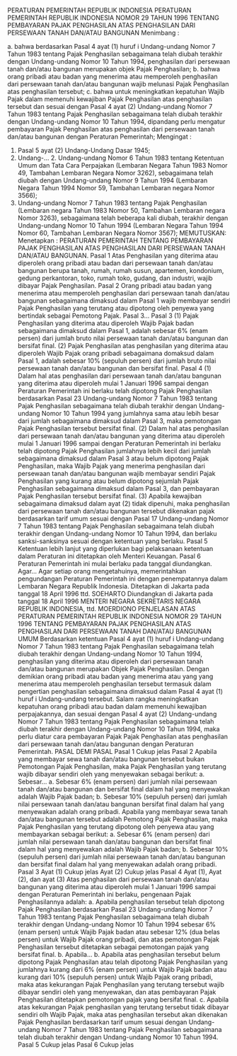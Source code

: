  PERATURAN PEMERINTAH REPUBLIK INDONESIA PERATURAN PEMERINTAH REPUBLIK INDONESIA NOMOR 29 TAHUN 1996 TENTANG PEMBAYARAN PAJAK PENGHASILAN ATAS PENGHASILAN DARI PERSEWAAN TANAH DAN/ATAU BANGUNAN
Menimbang :

a. bahwa berdasarkan Pasal 4 ayat (1) huruf i Undang-undang Nomor 7 Tahun 1983 tentang Pajak Penghasilan sebagaimana telah diubah terakhir dengan Undang-undang Nomor 10 Tahun 1994, penghasilan dari persewaan tanah dan/atau bangunan merupakan objek Pajak Penghasilan;
b. bahwa orang pribadi atau badan yang menerima atau memperoleh penghasilan dari persewaan tanah dan/atau bangunan wajib melunasi Pajak Penghasilan atas penghasilan tersebut;
c. bahwa untuk meningkatkan kepatuhan Wajib Pajak dalam memenuhi kewajiban Pajak Penghasilan atas penghasilan tersebut dan sesuai dengan Pasal 4 ayat (2) Undang-undang Nomor 7 Tahun 1983 tentang Pajak Penghasilan sebagaimana telah diubah terakhir dengan Undang-undang Nomor 10 Tahun 1994, dipandang perlu mengatur pembayaran Pajak Penghasilan atas penghasilan dari persewaan tanah dan/atau bangunan dengan Peraturan Pemerintah;
Mengingat :

1. Pasal 5 ayat (2) Undang-Undang Dasar 1945;
2. Undang-… 2. Undang-undang Nomor 6 Tahun 1983 tentang Ketentuan Umum dan Tata Cara Perpajakan (Lembaran Negara Tahun 1983 Nomor 49, Tambahan Lembaran Negara Nomor 3262), sebagaimana telah diubah dengan Undang-undang Nomor 9 Tahun 1994 (Lembaran Negara Tahun 1994 Nomor 59, Tambahan Lembaran negara Nomor 3566);
3. Undang-undang Nomor 7 Tahun 1983 tentang Pajak Penghasilan (Lembaran negara Tahun 1983 Nomor 50, Tambahan Lembaran negara Nomor 3263), sebagaimana telah beberapa kali diubah, terakhir dengan Undang-undang Nomor 10 Tahun 1994 (Lembaran Negara Tahun 1994 Nomor 60, Tambahan Lembaran Negara Nomor 3567);
MEMUTUSKAN:
 Menetapkan : PERATURAN PEMERINTAH TENTANG PEMBAYARAN PAJAK PENGHASILAN ATAS PENGHASILAN DARI PERSEWAAN TANAH DAN/ATAU BANGUNAN.
Pasal 1
Atas Penghasilan yang diterima atau diperoleh orang pribadi atau badan dari persewaan tanah dan/atau bangunan berupa tanah, rumah, rumah susun, apartemen, kondonium, gedung perkantoran, toko, rumah toko, gudang, dan industri, wajib dibayar Pajak Penghasilan.
Pasal 2
Orang pribadi atau badan yang menerima atau memperoleh penghasilan dari persewaan tanah dan/atau bangunan sebagaimana dimaksud dalam Pasal 1 wajib membayar sendiri Pajak Penghasilan yang terutang atau dipotong oleh penyewa yang bertindak sebagai Pemotong Pajak. Pasal 3…
Pasal 3
(1) Pajak Penghasilan yang diterima atau diperoleh Wajib Pajak badan sebagaimana dimaksud dalam Pasal 1, adalah sebesar 6% (enam persen) dari jumlah bruto nilai persewaan tanah dan/atau bangunan dan bersifat final.
(2) Pajak Penghasilan atas penghasilan yang diterima atau diperoleh Wajib Pajak orang pribadi sebagaimana domaksud dalam Pasal 1, adalah sebesar 10% (sepuluh persen) dari jumlah bruto nilai persewaan tanah dan/atau bangunan dan bersifat final.
Pasal 4
(1) Dalam hal atas penghasilan dari persewaan tanah dan/atau bangunan yang diterima atau diperoleh mulai 1 Januari 1996 sampai dengan Peraturan Pemerintah ini berlaku telah dipotong Pajak Penghasilan berdasarkan Pasal 23 Undang-undang Nomor 7 Tahun 1983 tentang Pajak Penghasilan sebagaimana telah diubah terakhir dengan Undang-undang Nomor 10 Tahun 1994 yang jumlahnya sama atau lebih besar dari jumlah sebagaimana dimaksud dalam Pasal 3, maka pemotongan Pajak Penghasilan tersebut bersifat final.
(2) Dalam hal atas penghasilan dari persewaan tanah dan/atau bangunan yang diterima atau diperoleh mulai 1 Januari 1996 sampai dengan Peraturan Pemerintah ini berlaku telah dipotong Pajak Penghasilan jumlahnya lebih kecil dari jumlah sebagaimana dimaksud dalam Pasal 3 atau belum dipotong Pajak Penghasilan, maka Wajib Pajak yang menerima penghasilan dari persewaan tanah dan/atau bangunan wajib membayar sendiri Pajak Penghasilan yang kurang atau belum dipotong sejumlah Pajak Penghasilan sebagaimana dimaksud dalam Pasal 3, dan pembayaran Pajak Penghasilan tersebut bersifat final.
(3) Apabila kewajiban sebagaimana dimaksud dalam ayat (2) tidak dipenuhi, maka penghasilan dari persewaan tanah dan/atau bangunan tersebut dikenakan pajak berdasarkan tarif umum sesuai dengan Pasal 17 Undang-undang Nomor 7 Tahun 1983 tentang Pajak Penghasilan sebagaimana telah diubah terakhir dengan Undang-undang Nomor 10 Tahun 1994, dan berlaku sanksi-sanksinya sesuai dengan ketentuan yang berlaku.
Pasal 5
Ketentuan lebih lanjut yang diperlukan bagi pelaksanaan ketentuan dalam Peraturan ini ditetapkan oleh Menteri Keuangan.
Pasal 6
Peraturan Pemerintah ini mulai berlaku pada tanggal diundangkan. Agar…
Agar setiap orang mengetahuinya, memerintahkan pengundangan Peraturan Pemerintah ini dengan penempatannya dalam Lembaran Negara Republik Indonesia. Ditetapkan di Jakarta pada tanggal 18 April 1996 ttd. SOEHARTO Diundangkan di Jakarta pada tanggal 18 April 1996 MENTERI NEGARA SEKRETARIS NEGARA REPUBLIK INDONESIA, ttd. MOERDIONO PENJELASAN ATAS PERATURAN PEMERINTAH REPUBLIK INDONESIA NOMOR 29 TAHUN 1996 TENTANG PEMBAYARAN PAJAK PENGHASILAN ATAS PENGHASILAN DARI PERSEWAAN TANAH DAN/ATAU BANGUNAN UMUM Berdasarkan ketentuan Pasal 4 ayat (1) huruf i Undang-undang Nomor 7 Tahun 1983 tentang Pajak Penghasilan sebagaimana telah diubah terakhir dengan Undang-undang Nomor 10 Tahun 1994, penghasilan yang diterima atau diperoleh dari persewaan tanah dan/atau bangunan merupakan Objek Pajak Penghasilan. Dengan demikian orang pribadi atau badan yang menerima atau yang yang menerima atau memperoleh penghasilan tersebut termasuk dalam pengertian penghasilan sebagaimana dimaksud dalam Pasal 4 ayat (1) huruf i Undang-undang tersebut. Salam rangka meningkatkan kepatuhan orang pribadi atau badan dalam memenuhi kewajiban perpajakannya, dan sesuai dengan Pasal 4 ayat (2) Undang-undang Nomor 7 Tahun 1983 tentang Pajak Penghasilan sebagaimana telah diubah terakhir dengan Undang-undang Nomor 10 Tahun 1994, maka perlu diatur cara pembayaran Pajak Pajak Penghasilan atas penghasilan dari persewaan tanah dan/atau bangunan dengan Peraturan Pemerintah. PASAL DEMI PASAL
Pasal 1
Cukup jelas
Pasal 2
Apabila yang membayar sewa tanah dan/atau bangunan tersebut bukan Pemotongan Pajak Penghasilan, maka Pajak Penghasilan yang terutang wajib dibayar sendiri oleh yang menyewakan sebagai berikut:
a. Sebesar… a. Sebesar 6% (enam persen) dari jumlah nilai persewaan tanah dan/atau bangunan dan bersifat final dalam hal yang menyewakan adalah Wajib Pajak badan;
b. Sebesar 10% (sepuluh persen) dari jumlah nilai persewaan tanah dan/atau bangunan bersifat final dalam hal yang menyewakan adalah orang pribadi. Apabila yang membayar sewa tanah dan/atau bangunan tersebut adalah Pemotong Pajak Penghasilan, maka Pajak Penghasilan yang terutang dipotong oleh penyewa atau yang membayarkan sebagai berikut:
a. Sebesar 6% (enam persen) dari jumlah nilai persewaan tanah dan/atau bangunan dan bersifat final dalam hal yang menyewakan adalah Wajib Pajak badan;
b. Sebesar 10% (sepuluh persen) dari jumlah nilai persewaan tanah dan/atau bangunan dan bersifat final dalam hal yang menyewakan adalah orang pribadi.
Pasal 3
Ayat (1) Cukup jelas Ayat (2) Cukup jelas
Pasal 4
Ayat (1), Ayat (2), dan ayat (3) Atas penghasilan dari persewaan tanah dan/atau bangunan yang diterima atau diperoleh mulai 1 Januari 1996 sampai dengan Peraturan Pemerintah ini berlaku, pengenaan Pajak Penghasilannya adalah:
a. Apabila penghasilan tersebut telah dipotong Pajak Penghasilan berdasarkan Pasal 23 Undang-undang Nomor 7 Tahun 1983 tentang Pajak Penghasilan sebagaimana telah diubah terakhir dengan Undang-undang Nomor 10 Tahun 1994 sebesar 6% (enam persen) untuk Wajib Pajak badan atau sebesar 12% (dua belas persen) untuk Wajib Pajak orang pribadi, dan atas pemotongan Pajak Penghasilan tersebut ditetapkan sebagai pemotongan pajak yang bersifat final.
b. Apabila… b. Apabila atas penghasilan tersebut belum dipotong Pajak Penghasilan atau telah dipotong Pajak Penghasilan yang jumlahnya kurang dari 6% (enam persen) untuk Wajib Pajak badan atau kurang dari 10% (sepuluh persen) untuk Wajib Pajak orang pribadi, maka atas kekurangan Pajak Penghasilan yang terutang tersebut wajib dibayar sendiri oleh yang menyewakan, dan atas pembayaran Pajak Penghasilan ditetapkan pemotongan pajak yang bersifat final.
c. Apabila atas kekurangan Pajak penghasilan yang terutang tersebut tidak dibayar sendiri olh Wajib Pajak, maka atas penghasilan tersebut akan dikenakan Pajak Penghasilan berdasarkan tarif umum sesuai dengan Undang-undang Nomor 7 Tahun 1983 tentang Pajak Penghasilan sebagaimana telah diubah terakhir dengan Undang-undang Nomor 10 Tahun 1994.
Pasal 5
Cukup jelas
Pasal 6
Cukup jelas
